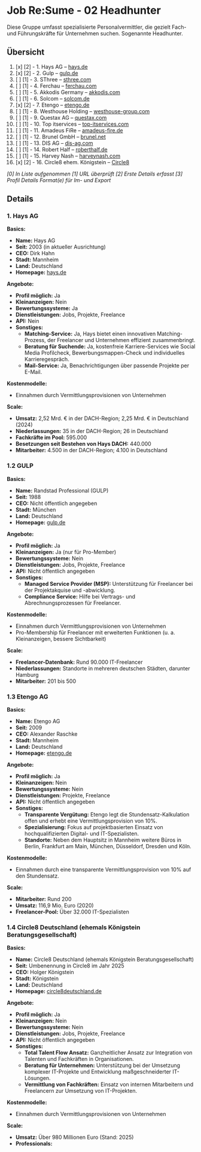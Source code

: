 # Job Re:Sume - 02 Headhunter

Diese Gruppe umfasst spezialisierte Personalvermittler, die gezielt Fach- und Führungskräfte für Unternehmen suchen. Sogenannte Headhunter.


## Übersicht

1. [x] [2] - 1. Hays AG – [hays.de](https://www.hays.de)  
1. [x] [2] - 2. Gulp – [gulp.de](https://www.gulp.de)  
1. [ ] [1] - 3. SThree – [sthree.com](https://www.sthree.com)  
1. [ ] [1] - 4. Ferchau – [ferchau.com](https://www.ferchau.com)  
1. [ ] [1] - 5. Akkodis Germany – [akkodis.com](https://www.akkodis.com)  
1. [ ] [1] - 6. Solcom – [solcom.de](https://www.solcom.de)  
1. [x] [2] - 7. Etengo – [etengo.de](https://www.etengo.de)  
1. [ ] [1] - 8. Westhouse Holding – [westhouse-group.com](https://www.westhouse-group.com)
1. [ ] [1] - 9. Questax AG – [questax.com](https://www.questax.com)  
1. [ ] [1] - 10. Top itservices – [top-itservices.com](https://www.top-itservices.com)
1. [ ] [1] - 11. Amadeus FiRe – [amadeus-fire.de](https://www.amadeus-fire.de)  
1. [ ] [1] - 12. Brunel GmbH – [brunel.net](https://www.brunel.net)  
1. [ ] [1] - 13. DIS AG – [dis-ag.com](https://www.dis-ag.com)  
1. [ ] [1] - 14. Robert Half – [roberthalf.de](https://www.roberthalf.de)  
1. [ ] [1] - 15. Harvey Nash – [harveynash.com](https://www.harveynash.com)  
1. [x] [2] - 16. Circle8 ehem. Königstein – [Circle8](https://www.koenigstein-consulting.com)


*[0] In Liste aufgenommen
[1] URL überprüft
[2] Erste Details erfasst
[3] Profil Details Format(e) für Im- und Export*



## Details

### 1. Hays AG

**Basics:**  
- **Name:** Hays AG  
- **Seit:** 2003 (in aktueller Ausrichtung)  
- **CEO:** Dirk Hahn  
- **Stadt:** Mannheim  
- **Land:** Deutschland  
- **Homepage:** [hays.de](https://www.hays.de)

**Angebote:**  
- **Profil möglich:** Ja  
- **Kleinanzeigen:** Nein  
- **Bewertungssysteme:** Ja  
- **Dienstleistungen:** Jobs, Projekte, Freelance  
- **API:** Nein  
- **Sonstiges:**  
  - **Matching-Service:** Ja, Hays bietet einen innovativen Matching-Prozess, der Freelancer und Unternehmen effizient zusammenbringt.  
  - **Beratung für Suchende:** Ja, kostenfreie Karriere-Services wie Social Media Profilcheck, Bewerbungsmappen-Check und individuelles Karrieregespräch.  
  - **Mail-Service:** Ja, Benachrichtigungen über passende Projekte per E-Mail.

**Kostenmodelle:**  
- Einnahmen durch Vermittlungsprovisionen von Unternehmen  

**Scale:**  
- **Umsatz:** 2,52 Mrd. € in der DACH-Region; 2,25 Mrd. € in Deutschland (2024)  
- **Niederlassungen:** 35 in der DACH-Region; 26 in Deutschland  
- **Fachkräfte im Pool:** 595.000  
- **Besetzungen seit Bestehen von Hays DACH:** 440.000  
- **Mitarbeiter:** 4.500 in der DACH-Region; 4.100 in Deutschland


### 1.2 GULP

**Basics:**  
- **Name:** Randstad Professional (GULP)  
- **Seit:** 1988  
- **CEO:** Nicht öffentlich angegeben  
- **Stadt:** München  
- **Land:** Deutschland  
- **Homepage:** [gulp.de](https://www.gulp.de/)

**Angebote:**  
- **Profil möglich:** Ja  
- **Kleinanzeigen:** Ja (nur für Pro-Member)  
- **Bewertungssysteme:** Nein  
- **Dienstleistungen:** Jobs, Projekte, Freelance  
- **API:** Nicht öffentlich angegeben  
- **Sonstiges:**  
  - **Managed Service Provider (MSP):** Unterstützung für Freelancer bei der Projektakquise und -abwicklung.  
  - **Compliance Service:** Hilfe bei Vertrags- und Abrechnungsprozessen für Freelancer.

**Kostenmodelle:**  
- Einnahmen durch Vermittlungsprovisionen von Unternehmen  
- Pro-Membership für Freelancer mit erweiterten Funktionen (u. a. Kleinanzeigen, bessere Sichtbarkeit)

**Scale:**  
- **Freelancer-Datenbank:** Rund 90.000 IT-Freelancer  
- **Niederlassungen:** Standorte in mehreren deutschen Städten, darunter Hamburg  
- **Mitarbeiter:** 201 bis 500


### 1.3 Etengo AG

**Basics:**  
- **Name:** Etengo AG  
- **Seit:** 2009  
- **CEO:** Alexander Raschke  
- **Stadt:** Mannheim  
- **Land:** Deutschland  
- **Homepage:** [etengo.de](https://www.etengo.de/)

**Angebote:**  
- **Profil möglich:** Ja  
- **Kleinanzeigen:** Nein  
- **Bewertungssysteme:** Nein  
- **Dienstleistungen:** Projekte, Freelance  
- **API:** Nicht öffentlich angegeben  
- **Sonstiges:**  
  - **Transparente Vergütung:** Etengo legt die Stundensatz-Kalkulation offen und erhebt eine Vermittlungsprovision von 10%.  
  - **Spezialisierung:** Fokus auf projektbasierten Einsatz von hochqualifizierten Digital- und IT-Spezialisten.  
  - **Standorte:** Neben dem Hauptsitz in Mannheim weitere Büros in Berlin, Frankfurt am Main, München, Düsseldorf, Dresden und Köln.

**Kostenmodelle:**  
- Einnahmen durch eine transparente Vermittlungsprovision von 10% auf den Stundensatz.

**Scale:**  
- **Mitarbeiter:** Rund 200  
- **Umsatz:** 116,9 Mio. Euro (2020)  
- **Freelancer-Pool:** Über 32.000 IT-Spezialisten



### 1.4 Circle8 Deutschland (ehemals Königstein Beratungsgesellschaft)

**Basics:**  
- **Name:** Circle8 Deutschland (ehemals Königstein Beratungsgesellschaft)  
- **Seit:** Umbenennung in Circle8 im Jahr 2025  
- **CEO:** Holger Königstein  
- **Stadt:** Königstein  
- **Land:** Deutschland  
- **Homepage:** [circle8deutschland.de](https://www.circle8deutschland.de/)

**Angebote:**  
- **Profil möglich:** Ja  
- **Kleinanzeigen:** Nein  
- **Bewertungssysteme:** Nein  
- **Dienstleistungen:** Jobs, Projekte, Freelance  
- **API:** Nicht öffentlich angegeben  
- **Sonstiges:**  
  - **Total Talent Flow Ansatz:** Ganzheitlicher Ansatz zur Integration von Talenten und Fachkräften in Organisationen.  
  - **Beratung für Unternehmen:** Unterstützung bei der Umsetzung komplexer IT-Projekte und Entwicklung maßgeschneiderter IT-Lösungen.  
  - **Vermittlung von Fachkräften:** Einsatz von internen Mitarbeitern und Freelancern zur Umsetzung von IT-Projekten.

**Kostenmodelle:**  
- Einnahmen durch Vermittlungsprovisionen von Unternehmen  

**Scale:**  
- **Umsatz:** Über 980 Millionen Euro (Stand: 2025)  
- **Professionals:**

